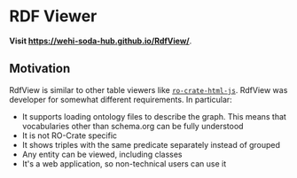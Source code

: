 # RDF Viewer

**Visit https://wehi-soda-hub.github.io/RdfView/**.

## Motivation

RdfView is similar to other table viewers like [`ro-crate-html-js`](https://github.com/Language-Research-Technology/ro-crate-html-js).
RdfView was developer for somewhat different requirements.
In particular:
* It supports loading ontology files to describe the graph. This means that vocabularies other than schema.org can be fully understood
* It is not RO-Crate specific
* It shows triples with the same predicate separately instead of grouped
* Any entity can be viewed, including classes
* It's a web application, so non-technical users can use it

